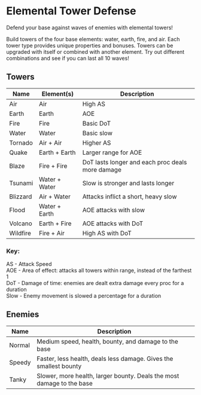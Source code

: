 # Elemental Tower Defense
Defend your base against waves of enemies with elemental towers! 

Build towers of the four base elements: water, earth, fire, and air. Each tower type provides unique properties and bonuses. Towers can be upgraded with itself or combined with another element. Try out different combinations and see if you can last all 10 waves!

## Towers

| Name | Element(s) | Description |
| ---- | ---------- | ----------- |
| Air | Air | High AS |
| Earth | Earth | AOE |
| Fire | Fire | Basic DoT |
| Water | Water | Basic slow |
| Tornado | Air + Air | Higher AS |
| Quake | Earth + Earth | Larger range for AOE |
| Blaze | Fire + Fire | DoT lasts longer and each proc deals more damage |
| Tsunami | Water + Water | Slow is stronger and lasts longer |
| Blizzard | Air + Water | Attacks inflict a short, heavy slow | 
| Flood | Water + Earth | AOE attacks with slow  |
| Volcano | Earth + Fire | AOE attacks with DoT |
| Wildfire | Fire + Air | High AS with DoT |

### Key:
AS - Attack Speed  
AOE - Area of effect: attacks all towers within range, instead of the farthest 1  
DoT - Damage of time: enemies are dealt extra damage every proc for a duration  
Slow - Enemy movement is slowed a percentage for a duration  

## Enemies

| Name | Description | 
| ---- | ----------- |
| Normal | Medium speed, health, bounty, and damage to the base | 
| Speedy | Faster, less health, deals less damage. Gives the smallest bounty | 
| Tanky | Slower, more health, larger bounty. Deals the most damage to the base | 
